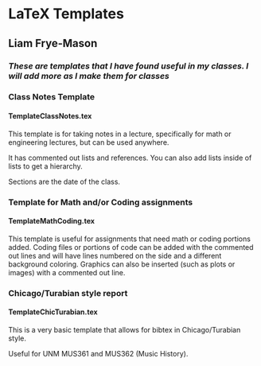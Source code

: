 # LaTeX Templates
## Liam Frye-Mason
### *These are templates that I have found useful in my classes. I will add more as I make them for classes*

### Class Notes Template
#### TemplateClassNotes.tex

This template is for taking notes in a lecture, specifically for math or engineering lectures, but can be used anywhere. 

It has commented out lists and references. You can also add lists inside of lists to get a hierarchy.

Sections are the date of the class.

### Template for Math and/or Coding assignments
#### TemplateMathCoding.tex

This template is useful for assignments that need math or coding portions added. Coding files or portions of code can be added with the commented out lines and will have lines numbered on the side and a different background coloring. Graphics can also be inserted (such as plots or images) with a commented out line.

### Chicago/Turabian style report
#### TemplateChicTurabian.tex

This is a very basic template that allows for bibtex in Chicago/Turabian style.

Useful for UNM MUS361 and MUS362 (Music History).
